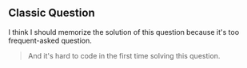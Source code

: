## Classic Question

I think I should memorize the solution of this question because it's too frequent-asked question.
> And it's hard to code in the first time solving this question.